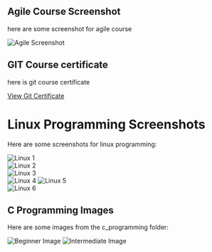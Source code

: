 
## Agile Course Screenshot

here are some screenshot for agile course

![Agile Screenshot](sdlc/agile.png)



## GIT Course certificate

here is git course certificate 

[View Git Certificate](git/git_certificate.pdf)

# Linux Programming Screenshots

Here are some screenshots for linux programming:

![Linux 1](linux_programming/linux1.png)  
![Linux 2](linux_programming/linux2.png)  
![Linux 3](linux_programming/linux3.png)  
![Linux 4](linux_programming/linux4.png)
![Linux 5](linux_programming/linux5.png)  
![Linux 6](linux_programming/linux6.png)


## C Programming Images

Here are some images from the c_programming folder:

![Beginner Image](c_programming/beginners.jpg)
![Intermediate Image](c_programming/intermediate.jpg)


